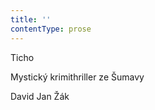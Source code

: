 ```yaml
---
title: ''
contentType: prose
---
```


<section>

Ticho

Mystický krimithriller ze Šumavy

David Jan Žák

</section>
